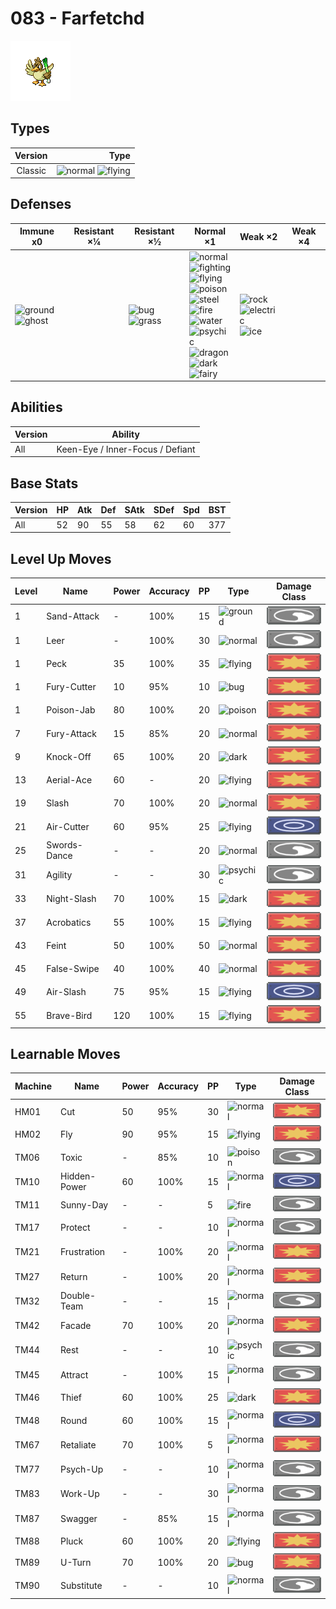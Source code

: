 # 083 - Farfetchd

![farfetchd](../img/pokemon/083.png)

## Types

| Version | Type                                                                  |
| :-----: | --------------------------------------------------------------------: |
| Classic | ![normal](../img/types/normal.png) ![flying](../img/types/flying.png) |

## Defenses

| Immune x0                                                               | Resistant ×¼ | Resistant ×½                                                      | Normal ×1                                                                                                                                                                                                                                                                                                                                                                                                                        | Weak ×2                                                                                                    | Weak ×4 |
| ----------------------------------------------------------------------- | ------------ | ----------------------------------------------------------------- | -------------------------------------------------------------------------------------------------------------------------------------------------------------------------------------------------------------------------------------------------------------------------------------------------------------------------------------------------------------------------------------------------------------------------------- | ---------------------------------------------------------------------------------------------------------- | ------- |
| ![ground](../img/types/ground.png)<br/>![ghost](../img/types/ghost.png) |              | ![bug](../img/types/bug.png)<br/>![grass](../img/types/grass.png) | ![normal](../img/types/normal.png)<br/>![fighting](../img/types/fighting.png)<br/>![flying](../img/types/flying.png)<br/>![poison](../img/types/poison.png)<br/>![steel](../img/types/steel.png)<br/>![fire](../img/types/fire.png)<br/>![water](../img/types/water.png)<br/>![psychic](../img/types/psychic.png)<br/>![dragon](../img/types/dragon.png)<br/>![dark](../img/types/dark.png)<br/>![fairy](../img/types/fairy.png) | ![rock](../img/types/rock.png)<br/>![electric](../img/types/electric.png)<br/>![ice](../img/types/ice.png) |         |

## Abilities

| Version | Ability                          |
| ------- | -------------------------------- |
| All     | Keen-Eye / Inner-Focus / Defiant |

## Base Stats

| Version | HP | Atk | Def | SAtk | SDef | Spd | BST |
| ------- | -- | --- | --- | ---- | ---- | --- | --- |
| All     | 52 | 90  | 55  | 58   | 62   | 60  | 377 |

## Level Up Moves

| Level | Name         | Power | Accuracy | PP | Type                                 | Damage Class                           |
| ----- | ------------ | ----- | -------- | -- | ------------------------------------ | -------------------------------------- |
| 1     | Sand-Attack  | -     | 100%     | 15 | ![ground](../img/types/ground.png)   | ![status](../img/types/status.png)     |
| 1     | Leer         | -     | 100%     | 30 | ![normal](../img/types/normal.png)   | ![status](../img/types/status.png)     |
| 1     | Peck         | 35    | 100%     | 35 | ![flying](../img/types/flying.png)   | ![physical](../img/types/physical.png) |
| 1     | Fury-Cutter  | 10    | 95%      | 10 | ![bug](../img/types/bug.png)         | ![physical](../img/types/physical.png) |
| 1     | Poison-Jab   | 80    | 100%     | 20 | ![poison](../img/types/poison.png)   | ![physical](../img/types/physical.png) |
| 7     | Fury-Attack  | 15    | 85%      | 20 | ![normal](../img/types/normal.png)   | ![physical](../img/types/physical.png) |
| 9     | Knock-Off    | 65    | 100%     | 20 | ![dark](../img/types/dark.png)       | ![physical](../img/types/physical.png) |
| 13    | Aerial-Ace   | 60    | -        | 20 | ![flying](../img/types/flying.png)   | ![physical](../img/types/physical.png) |
| 19    | Slash        | 70    | 100%     | 20 | ![normal](../img/types/normal.png)   | ![physical](../img/types/physical.png) |
| 21    | Air-Cutter   | 60    | 95%      | 25 | ![flying](../img/types/flying.png)   | ![special](../img/types/special.png)   |
| 25    | Swords-Dance | -     | -        | 20 | ![normal](../img/types/normal.png)   | ![status](../img/types/status.png)     |
| 31    | Agility      | -     | -        | 30 | ![psychic](../img/types/psychic.png) | ![status](../img/types/status.png)     |
| 33    | Night-Slash  | 70    | 100%     | 15 | ![dark](../img/types/dark.png)       | ![physical](../img/types/physical.png) |
| 37    | Acrobatics   | 55    | 100%     | 15 | ![flying](../img/types/flying.png)   | ![physical](../img/types/physical.png) |
| 43    | Feint        | 50    | 100%     | 50 | ![normal](../img/types/normal.png)   | ![physical](../img/types/physical.png) |
| 45    | False-Swipe  | 40    | 100%     | 40 | ![normal](../img/types/normal.png)   | ![physical](../img/types/physical.png) |
| 49    | Air-Slash    | 75    | 95%      | 15 | ![flying](../img/types/flying.png)   | ![special](../img/types/special.png)   |
| 55    | Brave-Bird   | 120   | 100%     | 15 | ![flying](../img/types/flying.png)   | ![physical](../img/types/physical.png) |

## Learnable Moves

| Machine | Name         | Power | Accuracy | PP | Type                                 | Damage Class                           |
| ------- | ------------ | ----- | -------- | -- | ------------------------------------ | -------------------------------------- |
| HM01    | Cut          | 50    | 95%      | 30 | ![normal](../img/types/normal.png)   | ![physical](../img/types/physical.png) |
| HM02    | Fly          | 90    | 95%      | 15 | ![flying](../img/types/flying.png)   | ![physical](../img/types/physical.png) |
| TM06    | Toxic        | -     | 85%      | 10 | ![poison](../img/types/poison.png)   | ![status](../img/types/status.png)     |
| TM10    | Hidden-Power | 60    | 100%     | 15 | ![normal](../img/types/normal.png)   | ![special](../img/types/special.png)   |
| TM11    | Sunny-Day    | -     | -        | 5  | ![fire](../img/types/fire.png)       | ![status](../img/types/status.png)     |
| TM17    | Protect      | -     | -        | 10 | ![normal](../img/types/normal.png)   | ![status](../img/types/status.png)     |
| TM21    | Frustration  | -     | 100%     | 20 | ![normal](../img/types/normal.png)   | ![physical](../img/types/physical.png) |
| TM27    | Return       | -     | 100%     | 20 | ![normal](../img/types/normal.png)   | ![physical](../img/types/physical.png) |
| TM32    | Double-Team  | -     | -        | 15 | ![normal](../img/types/normal.png)   | ![status](../img/types/status.png)     |
| TM42    | Facade       | 70    | 100%     | 20 | ![normal](../img/types/normal.png)   | ![physical](../img/types/physical.png) |
| TM44    | Rest         | -     | -        | 10 | ![psychic](../img/types/psychic.png) | ![status](../img/types/status.png)     |
| TM45    | Attract      | -     | 100%     | 15 | ![normal](../img/types/normal.png)   | ![status](../img/types/status.png)     |
| TM46    | Thief        | 60    | 100%     | 25 | ![dark](../img/types/dark.png)       | ![physical](../img/types/physical.png) |
| TM48    | Round        | 60    | 100%     | 15 | ![normal](../img/types/normal.png)   | ![special](../img/types/special.png)   |
| TM67    | Retaliate    | 70    | 100%     | 5  | ![normal](../img/types/normal.png)   | ![physical](../img/types/physical.png) |
| TM77    | Psych-Up     | -     | -        | 10 | ![normal](../img/types/normal.png)   | ![status](../img/types/status.png)     |
| TM83    | Work-Up      | -     | -        | 30 | ![normal](../img/types/normal.png)   | ![status](../img/types/status.png)     |
| TM87    | Swagger      | -     | 85%      | 15 | ![normal](../img/types/normal.png)   | ![status](../img/types/status.png)     |
| TM88    | Pluck        | 60    | 100%     | 20 | ![flying](../img/types/flying.png)   | ![physical](../img/types/physical.png) |
| TM89    | U-Turn       | 70    | 100%     | 20 | ![bug](../img/types/bug.png)         | ![physical](../img/types/physical.png) |
| TM90    | Substitute   | -     | -        | 10 | ![normal](../img/types/normal.png)   | ![status](../img/types/status.png)     |